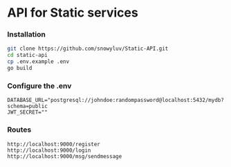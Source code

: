# API for Static services

### Installation
```bash
git clone https://github.com/snowyluv/Static-API.git 
cd static-api
cp .env.example .env
go build
```

### Configure the .env
```
DATABASE_URL="postgresql://johndoe:randompassword@localhost:5432/mydb?schema=public
JWT_SECRET=""
```

### Routes
```
http://localhost:9000/register
http://localhost:9000/login
http://localhost:9000/msg/sendmessage
```
